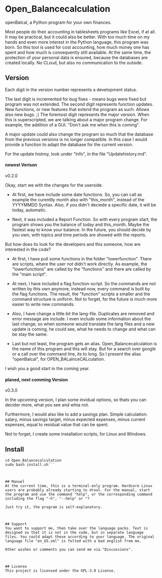 # Open_Balancecalculation
openBalcal, a Python program for your own finances.

Most people do their accounting in tablesheets programs like Excel, if at all. It may be practical, but it could also be better. With too much time on my hands and even more interest in the Python language, this program was born. So this tool is used for cost accounting, how much money one has spent and how much is consequently still available. At the same time, the protection of your personal data is ensured, because the databases are created locally. No CLoud, but also no communication to the outside.



## Version
Each digit in the version number represents a development status. 

The last digit is incremented for bug fixes - means bugs were fixed but program was not extended. The second digit represents function updates. New functions, or new features that extend the program as such. Allows also new bugs. ;) The foremost digit represents the major version. When this is superscripted, we are talking about a major program change. For example, the addition of a GUI. "Don't ask me when this is coming". 

A major update could also change the program so much that the database from the previous versions is no longer compatible. In this case I would provide a function to adapt the database for the current version.

For the update histroy, look under "Info", in the file "Updatehistory.md".



#### newest Verison
v0.2.0

Okay, start we with the changes for the userside. 

- At first, we have include some date functions. 
So, you can call as example the curentlly month also with "this_month", instead of the YYYYMMDD Syntax.
Also, if you didn't deciede a specific date, it will be today, automatic. 

- Next, it was included a Report Function.
So with every program start, the program shows you the balance of today and this_month.
Maybe the fastest way to know your balance.
In the future, you should decide by you own, with topics and time periods are showed with the reports.

But how does its look for the developers and this someone, how are interested in the code?

- At first, I have pull some functions in the folder "lowerfunction". 
There are scripts, where the user not didn't work directly.
As example, the "lowerfunctions" are called by the "functions" and there are called by the "main script".

- At next, I have included a flag function-script. 
So the commands are not written by this own anymore, instead now, every command is built by the flag functions.
The result, the "function" scripts a smaller and the command structure is uniform.
Not to forget, for the future is much more easier to write new commands.

- Also, I have change a little bit the lang-file. 
Duplicates are removed and error message are include.
I even include some information about the last change, so when someone would translate the lang files and a new update is coming, he could see, what he needs to change and what can be stay the same.

- Last but not least, the program gets an alias. 
Open_Balancecalculation is the name of this program and this will stay.
But for a search over google or a call over the command line, its to long.
So I present the alias "openBalcal", for OPEN_BALalnceCALculation.

I wish you a good start in the coming year.

#### planed, next comming Version
v0.3.0

In the upcoming version, I plan some invidual options, so thats you can decider more, what you see and whta not.

Furthermore, I would also like to add a savings plan. Simple calculation: salary, minus savings target, minus expected expenses, minus current expenses, equal to residual value that can be spent.

Not to forget, I create some installation scripts, for Linux and Windows.



## Install
```sudo git clone https://github.com/Alphabeit/Open_Balancecalculation.git
cd Open_Balancecalculation
sudo bash install.sh```



## Manuel
At the current time, this is a terminal-only program. Hardcore Linux users are probably already starting to drool. For the manual, start the program and use the command "help", or the corresponding command including the flag "-h", "--help" or "? 

Just try it, the program is self-explanatory. 



## Support
You want to support me, then take over the language packs. Text is designed so that it is not in the code, but in separate language files. You could adapt these according to your language. The original language file "en_US.xml" is felted with a bad english from me.

Other wishes or comments you can send me via "Discussions".



## License
This project is licensed under the GPL-3.0 License.
